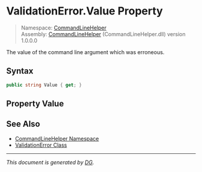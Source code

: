 ﻿# ValidationError.Value Property

> Namespace: [CommandLineHelper](_toc.CommandLineHelper.md#commandlinehelper-namespace)\
> Assembly: [CommandLineHelper](_toc.CommandLineHelper.md) (CommandLineHelper.dll) version 1.0.0.0

The value of the command line argument which was erroneous.

## Syntax

```csharp
public string Value { get; }
```

## Property Value



## See Also

- [CommandLineHelper Namespace](_toc.CommandLineHelper.md#commandlinehelper-namespace)
- [ValidationError Class](CommandLineHelper.ValidationError.md)

---

_This document is generated by [DG](https://github.com/Khojasteh/dg)._

